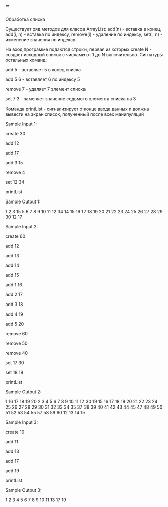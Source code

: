 # -
Обработка списка

Существует ряд методов для класса ArrayList: add(n) - вставка в конец, add(i, n) - вставка по индексу, remove(i) - удаление по индексу, set(i, n) - изменение значения по индексу.

На вход программе подаются строки, первая из которых create N - создает исходный список с числами от 1 до N включительно. Сигнатуры остальных команд:

add 5 - вставляет 5 в конец списка

add 5 6 - вставляет 6 по индексу 5

remove 7 - удаляет 7 элемент списка

set 7 3 - заменяет значение седьмого элемента списка на 3

Команда printList - сигнализирует о конце ввода данных и должна вывести на экран список, полученный после всех манипуляций

Sample Input 1:

create 30

add 12

add 17

add 3 15

remove 4

set 12 34

printList

Sample Output 1:

1 2 3 15 5 6 7 8 9 10 11 12 34 14 15 16 17 18 19 20 21 22 23 24 25 26 27 28 29 30 12 17 

Sample Input 2:

create 60

add 12

add 13

add 14

add 15

add 1 16

add 2 17

add 3 18

add 4 19

add 5 20

remove 60

remove 50

remove 40

set 17 30

set 18 19

printList

Sample Output 2:

1 16 17 18 19 20 2 3 4 5 6 7 8 9 10 11 12 30 19 15 16 17 18 19 20 21 22 23 24 25 26 27 28 29 30 31 32 33 34 35 37 38 39 40 41 42 43 44 45 47 48 49 50 51 52 53 54 55 57 58 59 60 12 13 14 15 

Sample Input 3:

create 10

add 11

add 13

add 17

add 19

printList

Sample Output 3:

1 2 3 4 5 6 7 8 9 10 11 13 17 19 


